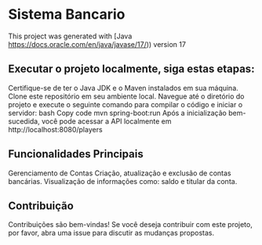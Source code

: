 # Sistema Bancario

This project was generated with [Java https://docs.oracle.com/en/java/javase/17/)) version 17

## Executar o projeto localmente, siga estas etapas:

Certifique-se de ter o Java JDK e o Maven instalados em sua máquina. Clone este repositório em seu ambiente local. Navegue até o diretório do projeto e execute o seguinte comando para compilar o código e iniciar o servidor: bash Copy code mvn spring-boot:run Após a inicialização bem-sucedida, você pode acessar a API localmente em http://localhost:8080/players

## Funcionalidades Principais
Gerenciamento de Contas
Criação, atualização e exclusão de contas bancárias.
Visualização de informações como: saldo e titular da conta.

## Contribuição
Contribuições são bem-vindas! Se você deseja contribuir com este projeto, por favor, abra uma issue para discutir as mudanças propostas.
